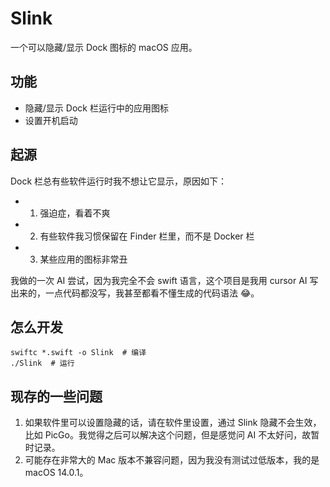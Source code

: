 # Slink

一个可以隐藏/显示 Dock 图标的 macOS 应用。

## 功能

- 隐藏/显示 Dock 栏运行中的应用图标
- 设置开机启动

## 起源

Dock 栏总有些软件运行时我不想让它显示，原因如下：

- 1. 强迫症，看着不爽
- 2. 有些软件我习惯保留在 Finder 栏里，而不是 Docker 栏
- 3. 某些应用的图标非常丑

我做的一次 AI 尝试，因为我完全不会 swift 语言，这个项目是我用 cursor AI 写出来的，一点代码都没写，我甚至都看不懂生成的代码语法 😂。

## 怎么开发

```
swiftc *.swift -o Slink  # 编译
./Slink  # 运行
```

## 现存的一些问题

1.  如果软件里可以设置隐藏的话，请在软件里设置，通过 Slink 隐藏不会生效，比如 PicGo。我觉得之后可以解决这个问题，但是感觉问 AI 不太好问，故暂时记录。
2.  可能存在非常大的 Mac 版本不兼容问题，因为我没有测试过低版本，我的是 macOS 14.0.1。
